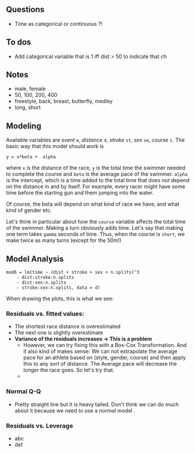 ## Questions
- Time as categorical or continuous ?!

## To dos
- Add categorical variable that is 1 iff dist > 50 to indicate that ch

## Notes
- male, female
- 50, 100, 200, 400
- freestyle, back, breast, butterfly, medley
- long, short

## Modeling

Available variables are _event_ ``e``, _distance_ ``d``, _stroke_ ``st``,
_sex_ ``se``, _course_ ``c``. The basic way that this model should work is

```y = x*beta +  alpha``` 

where ``x`` is the distance of the race, ``y`` is the total time the swimmer
needed to complete the course and ``beta`` is the average pace of the swimmer.
``alpha`` is the intercept, which is a time added to the total time that does not depend
on the distance in and by itself. For example, every racer might have some time before 
the starting gun and them jumping into the water.

Of course, the beta will depend on what kind of race we have, and what kind of gender etc.

Let's think in particular about how the ``course`` variable affects the total time of the swimmer.
Making a turn obviously adds time. Let's say that making one term takes `gamma` seconds of time. Thus, when 
the course is ``short``, we make twice as many turns (except for the 50m!) 

## Model Analysis

```
mod6 = lm(time ~ (dist + stroke + sex + n.splits)^3
    - dist:stroke:n.splits
    - dist:sex:n.splits
    - stroke:sex:n.splits, data = d)
```

When drawing the plots, this is what we see:

### Residuals vs. fitted values:
- The shortest race distance is overestimated
- The next one is slightly overestimate
- **Variance of the residuals increases -> This is a problem**
  - However, we can try fixing this with a Box-Cox Transformation. And it also kind of makes sense:
        We can not extrapolate the average pace for an athlete based on (style, gender, course) and then apply
        this to any sort of distance. The Average pace will decrease the longer the race goes. So let's try that.
  - 

### Normal Q-Q
- Pretty straight line but it is heavy tailed. Don't think we can do much about it because we need to use 
    a *normal* model .

### Residuals vs. Leverage
- abc
- def

